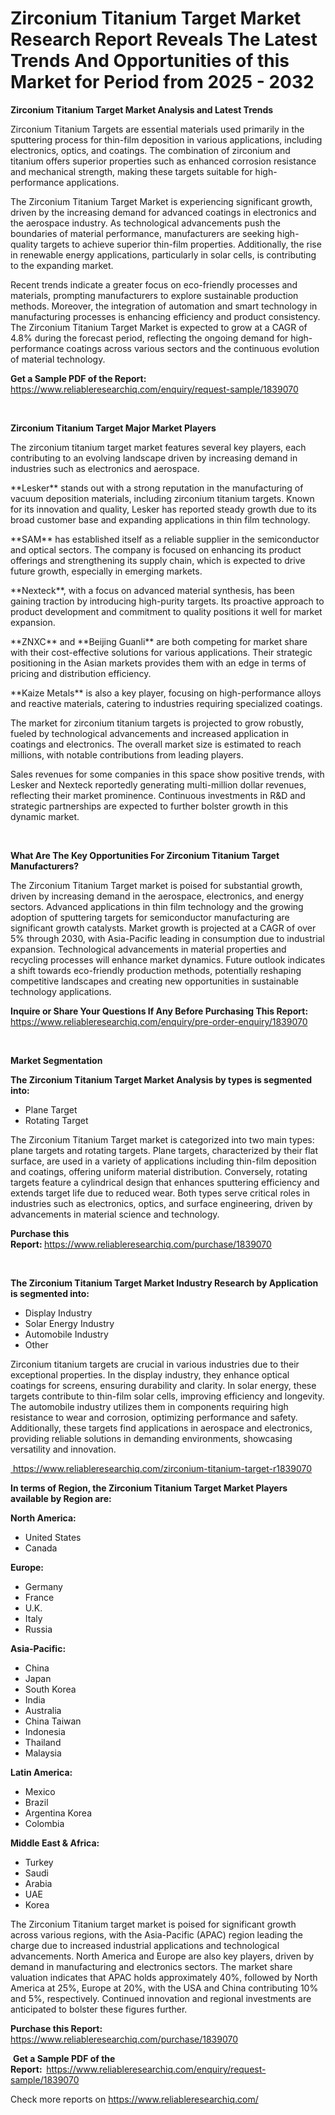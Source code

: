 <p><h1>Zirconium Titanium Target Market Research Report Reveals The Latest Trends And Opportunities of this Market for Period from 2025 - 2032</h1></p><p><strong>Zirconium Titanium Target Market Analysis and Latest Trends</strong></p>
<p><p>Zirconium Titanium Targets are essential materials used primarily in the sputtering process for thin-film deposition in various applications, including electronics, optics, and coatings. The combination of zirconium and titanium offers superior properties such as enhanced corrosion resistance and mechanical strength, making these targets suitable for high-performance applications.</p><p>The Zirconium Titanium Target Market is experiencing significant growth, driven by the increasing demand for advanced coatings in electronics and the aerospace industry. As technological advancements push the boundaries of material performance, manufacturers are seeking high-quality targets to achieve superior thin-film properties. Additionally, the rise in renewable energy applications, particularly in solar cells, is contributing to the expanding market.</p><p>Recent trends indicate a greater focus on eco-friendly processes and materials, prompting manufacturers to explore sustainable production methods. Moreover, the integration of automation and smart technology in manufacturing processes is enhancing efficiency and product consistency. The Zirconium Titanium Target Market is expected to grow at a CAGR of 4.8% during the forecast period, reflecting the ongoing demand for high-performance coatings across various sectors and the continuous evolution of material technology.</p></p>
<p><strong>Get a Sample PDF of the Report:&nbsp;</strong> <a href="https://www.reliableresearchiq.com/enquiry/request-sample/1839070?utm_campaign=2267&utm_medium=2&utm_source=Github&utm_content=ia&utm_term=03022025&utm_id=zirconium-titanium-target">https://www.reliableresearchiq.com/enquiry/request-sample/1839070</a></p>
<p>&nbsp;</p>
<p><strong>Zirconium Titanium Target Major Market Players</strong></p>
<p><p>The zirconium titanium target market features several key players, each contributing to an evolving landscape driven by increasing demand in industries such as electronics and aerospace.</p><p>**Lesker** stands out with a strong reputation in the manufacturing of vacuum deposition materials, including zirconium titanium targets. Known for its innovation and quality, Lesker has reported steady growth due to its broad customer base and expanding applications in thin film technology.</p><p>**SAM** has established itself as a reliable supplier in the semiconductor and optical sectors. The company is focused on enhancing its product offerings and strengthening its supply chain, which is expected to drive future growth, especially in emerging markets.</p><p>**Nexteck**, with a focus on advanced material synthesis, has been gaining traction by introducing high-purity targets. Its proactive approach to product development and commitment to quality positions it well for market expansion.</p><p>**ZNXC** and **Beijing Guanli** are both competing for market share with their cost-effective solutions for various applications. Their strategic positioning in the Asian markets provides them with an edge in terms of pricing and distribution efficiency.</p><p>**Kaize Metals** is also a key player, focusing on high-performance alloys and reactive materials, catering to industries requiring specialized coatings.</p><p>The market for zirconium titanium targets is projected to grow robustly, fueled by technological advancements and increased application in coatings and electronics. The overall market size is estimated to reach millions, with notable contributions from leading players. </p><p>Sales revenues for some companies in this space show positive trends, with Lesker and Nexteck reportedly generating multi-million dollar revenues, reflecting their market prominence. Continuous investments in R&D and strategic partnerships are expected to further bolster growth in this dynamic market.</p></p>
<p>&nbsp;</p>
<p><strong>What Are The Key Opportunities For Zirconium Titanium Target Manufacturers?</strong></p>
<p><p>The Zirconium Titanium Target market is poised for substantial growth, driven by increasing demand in the aerospace, electronics, and energy sectors. Advanced applications in thin film technology and the growing adoption of sputtering targets for semiconductor manufacturing are significant growth catalysts. Market growth is projected at a CAGR of over 5% through 2030, with Asia-Pacific leading in consumption due to industrial expansion. Technological advancements in material properties and recycling processes will enhance market dynamics. Future outlook indicates a shift towards eco-friendly production methods, potentially reshaping competitive landscapes and creating new opportunities in sustainable technology applications.</p></p>
<p><strong>Inquire or Share Your Questions If Any Before Purchasing This Report:</strong> <a href="https://www.reliableresearchiq.com/enquiry/pre-order-enquiry/1839070?utm_campaign=2267&utm_medium=2&utm_source=Github&utm_content=ia&utm_term=03022025&utm_id=zirconium-titanium-target">https://www.reliableresearchiq.com/enquiry/pre-order-enquiry/1839070</a></p>
<p>&nbsp;</p>
<p><strong>Market Segmentation</strong></p>
<p><strong>The Zirconium Titanium Target Market Analysis by types is segmented into:</strong></p>
<p><ul><li>Plane Target</li><li>Rotating Target</li></ul></p>
<p><p>The Zirconium Titanium Target market is categorized into two main types: plane targets and rotating targets. Plane targets, characterized by their flat surface, are used in a variety of applications including thin-film deposition and coatings, offering uniform material distribution. Conversely, rotating targets feature a cylindrical design that enhances sputtering efficiency and extends target life due to reduced wear. Both types serve critical roles in industries such as electronics, optics, and surface engineering, driven by advancements in material science and technology.</p></p>
<p><strong>Purchase this Report:&nbsp;</strong><a href="https://www.reliableresearchiq.com/purchase/1839070?utm_campaign=2267&utm_medium=2&utm_source=Github&utm_content=ia&utm_term=03022025&utm_id=zirconium-titanium-target">https://www.reliableresearchiq.com/purchase/1839070</a></p>
<p>&nbsp;</p>
<p><strong>The Zirconium Titanium Target Market Industry Research by Application is segmented into:</strong></p>
<p><ul><li>Display Industry</li><li>Solar Energy Industry</li><li>Automobile Industry</li><li>Other</li></ul></p>
<p><p>Zirconium titanium targets are crucial in various industries due to their exceptional properties. In the display industry, they enhance optical coatings for screens, ensuring durability and clarity. In solar energy, these targets contribute to thin-film solar cells, improving efficiency and longevity. The automobile industry utilizes them in components requiring high resistance to wear and corrosion, optimizing performance and safety. Additionally, these targets find applications in aerospace and electronics, providing reliable solutions in demanding environments, showcasing versatility and innovation.</p></p>
<p><a href="https://www.reliableresearchiq.com/zirconium-titanium-target-r1839070?utm_campaign=2267&utm_medium=2&utm_source=Github&utm_content=ia&utm_term=03022025&utm_id=zirconium-titanium-target">&nbsp;https://www.reliableresearchiq.com/zirconium-titanium-target-r1839070</a></p>
<p><strong>In terms of Region, the Zirconium Titanium Target Market Players available by Region are:</strong></p>
<p>
    <p> <strong> North America: </strong>
        <ul>
            <li>United States</li>
            <li>Canada</li>
        </ul>
        </p> 
    <p> <strong> Europe: </strong>
        <ul>
            <li>Germany</li>
            <li>France</li>
            <li>U.K.</li>
            <li>Italy</li>
            <li>Russia</li>
        </ul>
        </p> 
    <p> <strong> Asia-Pacific: </strong>
        <ul>
            <li>China</li>
            <li>Japan</li>
            <li>South Korea</li>
            <li>India</li>
            <li>Australia</li>
            <li>China Taiwan</li>
            <li>Indonesia</li>
            <li>Thailand</li>
            <li>Malaysia</li>
        </ul>
        </p> 
    <p> <strong> Latin America: </strong>
        <ul>
            <li>Mexico</li>
            <li>Brazil</li>
            <li>Argentina Korea</li>
            <li>Colombia</li>
        </ul>
        </p> 
    <p> <strong> Middle East & Africa: </strong>
        <ul>
            <li>Turkey</li>
            <li>Saudi</li>
            <li>Arabia</li>
            <li>UAE</li>
            <li>Korea</li>
        </ul>
    </p>
    </p>
<p><p>The Zirconium Titanium target market is poised for significant growth across various regions, with the Asia-Pacific (APAC) region leading the charge due to increased industrial applications and technological advancements. North America and Europe are also key players, driven by demand in manufacturing and electronics sectors. The market share valuation indicates that APAC holds approximately 40%, followed by North America at 25%, Europe at 20%, with the USA and China contributing 10% and 5%, respectively. Continued innovation and regional investments are anticipated to bolster these figures further.</p></p>
<p><strong>Purchase this Report: </strong><a href="https://www.reliableresearchiq.com/purchase/1839070?utm_campaign=2267&utm_medium=2&utm_source=Github&utm_content=ia&utm_term=03022025&utm_id=zirconium-titanium-target">https://www.reliableresearchiq.com/purchase/1839070</a></p>
<p>&nbsp;<strong>Get a Sample PDF of the Report:&nbsp;&nbsp;</strong><a href="https://www.reliableresearchiq.com/enquiry/request-sample/1839070?utm_campaign=2267&utm_medium=2&utm_source=Github&utm_content=ia&utm_term=03022025&utm_id=zirconium-titanium-target">https://www.reliableresearchiq.com/enquiry/request-sample/1839070</a></p>
<p><strong></strong></p>
<p>Check more reports on <a href="https://www.reliableresearchiq.com/?utm_campaign=2267&utm_medium=2&utm_source=Github&utm_content=ia&utm_term=03022025&utm_id=zirconium-titanium-target">https://www.reliableresearchiq.com/</a></p>